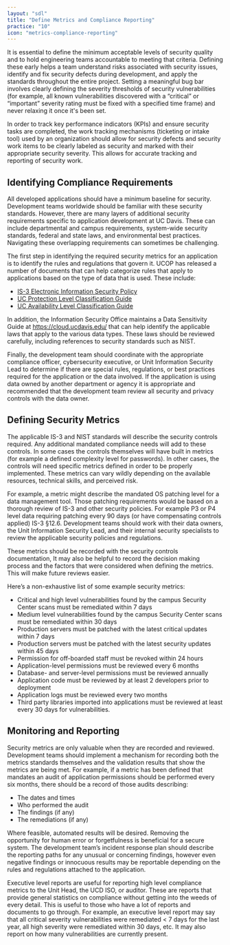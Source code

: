 ```yaml
---
layout: "sdl"
title: "Define Metrics and Compliance Reporting"
practice: "10"
icon: "metrics-compliance-reporting"
---
```

It is essential to define the minimum acceptable levels of security quality and to hold
engineering teams accountable to meeting that criteria. Defining these early helps a team
understand risks associated with security issues, identify and fix security defects during
development, and apply the standards throughout the entire project. Setting a meaningful
bug bar involves clearly defining the severity thresholds of security vulnerabilities (for
example, all known vulnerabilities discovered with a “critical” or “important” severity rating
must be fixed with a specified time frame) and never relaxing it once it's been set.

In order to track key performance indicators (KPIs) and ensure security tasks are
completed, the work tracking mechanisms (ticketing or intake tool) used by an organization
should allow for security defects and security work items to be clearly labeled as security
and marked with their appropriate security severity. This allows for accurate tracking and
reporting of security work.

## Identifying Compliance Requirements
All developed applications should have a minimum baseline for security. Development
teams worldwide should be familiar with these security standards. However, there are many
layers of additional security requirements specific to application development at UC Davis.
These can include departmental and campus requirements, system-wide security
standards, federal and state laws, and environmental best practices. Navigating these
overlapping requirements can sometimes be challenging.

The first step in identifying the required security metrics for an application is to identify the
rules and regulations that govern it. UCOP has released a number of documents that can
help categorize rules that apply to applications based on the type of data that is used.
These include:
* [IS-3 Electronic Information Security Policy](https://policy.ucop.edu/doc/7000543/BFB-IS-3)
* [UC Protection Level Classification Guide](https://security.ucop.edu/files/documents/uc-protection-level-classification-guide.pdf)
* [UC Availability Level Classification Guide](https://security.ucop.edu/files/documents/uc-availability-level-classification-guide.pdf)

In addition, the Information Security Office maintains a Data Sensitivity Guide at
<https://cloud.ucdavis.edu/> that can help identify the applicable laws that apply to the various
data types. These laws should be reviewed carefully, including references to security
standards such as NIST.

Finally, the development team should coordinate with the appropriate compliance officer,
cybersecurity executive, or Unit Information Security Lead to determine if there are special
rules, regulations, or best practices required for the application or the data involved. If the
application is using data owned by another department or agency it is appropriate and
recommended that the development team review all security and privacy controls with the
data owner.

## Defining Security Metrics
The applicable IS-3 and NIST standards will describe the security controls required. Any
additional mandated compliance needs will add to these controls. In some cases the
controls themselves will have built in metrics (for example a defined complexity level for
passwords). In other cases, the controls will need specific metrics defined in order to be
properly implemented. These metrics can vary wildly depending on the available resources,
technical skills, and perceived risk.

For example, a metric might describe the mandated OS patching level for a data
management tool. Those patching requirements would be based on a thorough review of
IS-3 and other security policies. For example P3 or P4 level data requiring patching every
90 days (or have compensating controls applied) IS-3 §12.6. Development teams should
work with their data owners, the Unit Information Security Lead, and their internal security
specialists to review the applicable security policies and regulations.

These metrics should be recorded with the security controls documentation, It may also be
helpful to record the decision making process and the factors that were considered when
defining the metrics. This will make future reviews easier.

Here’s a non-exhaustive list of some example security metrics:
* Critical and high level vulnerabilities found by the campus Security Center scans
must be remediated within 7 days
* Medium level vulnerabilities found by the campus Security Center scans must be
remediated within 30 days
* Production servers must be patched with the latest critical updates within 7 days
* Production servers must be patched with the latest security updates within 45 days
* Permission for off-boarded staff must be revoked within 24 hours
* Application-level permissions must be reviewed every 6 months
* Database- and server-level permissions must be reviewed annually
* Application code must be reviewed by at least 2 developers prior to deployment
* Application logs must be reviewed every two months
* Third party libraries imported into applications must be reviewed at least every 30
days for vulnerabilities.

## Monitoring and Reporting
Security metrics are only valuable when they are recorded and reviewed. Development
teams should implement a mechanism for recording both the metrics standards themselves
and the validation results that show the metrics are being met. For example, if a metric has
been defined that mandates an audit of application permissions should be performed every
six months, there should be a record of those audits describing:
* The dates and times
* Who performed the audit
* The findings (if any)
* The remediations (if any)

Where feasible, automated results will be desired. Removing the opportunity for human
error or forgetfulness is beneficial for a secure system. The development team’s incident
response plan should describe the reporting paths for any unusual or concerning findings,
however even negative findings or innocuous results may be reportable depending on the
rules and regulations attached to the application.

Executive level reports are useful for reporting high level compliance metrics to the Unit
Head, the UCD ISO, or auditor. These are reports that provide general statistics on
compliance without getting into the weeds of every detail. This is useful to those who have a
lot of reports and documents to go through. For example, an executive level report may say
that all critical severity vulnerabilities were remediated < 7 days for the last year, all high
severity were remediated within 30 days, etc. It may also report on how many vulnerabilities
are currently present.